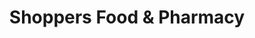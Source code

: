 ---
title: "Shoppers Food & Pharmacy"
url: /germantown/shoppers-food-and-pharmacy/
shop: supermarket
---